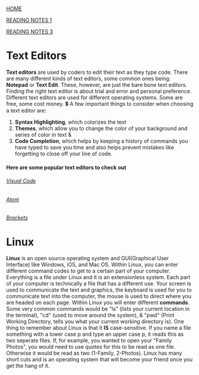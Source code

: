 [HOME](https://davisken6.github.io/reading-notes/)

[READING NOTES 1](https://davisken6.github.io/reading-notes/readingnotes1)

[READING NOTES 3](https://davisken6.github.io/reading-notes/readingnotes3)

# Text Editors
**Text editors** are used by coders to edit their text as they type code. There are many different kinds of text editors, some common ones being: **Notepad** or **Text Edit**. These, however, are just the bare bone text editors.
Finding the right text editor is about trial and error and personal preference. Different text editors are used for different operating systems. Some are free, some cost money. 💲
A few important things to consider when choosing a text editor are: 
1. **Syntax Highlighting**, which colorizes the text 
2. **Themes**, which allow you to change the color of your background and series of color in text &
3. **Code Completion**, which helps by keeping a history of commands you have typed to save you time and also helps prevent mistakes like forgetting to close off your line of code.
 
 #### Here are some popular text editors to check out
 ###### [Visual Code](https://code.visualstudio.com/)
 ###### [Atom](https://atom.io/)
 ###### [Brackets](https://brackets.io/)
 
 # Linux
 **Linux** is an open source operating system and GUI(Graphical User Interface) like Windows, iOS, and Mac OS. Within Linux, you can enter different command codes to get to a certain part of your computer.
 Everything is a file under Linux and it is an extensionless system. Each part of your computer is technically a file that has a different use. Your screen is used to communicate the text and graphics, the keyboard is used for you to communicate text into the computer, the mouse is used to direct where you are headed on each page.
 Within Linux you will enter different **commands**. Some very common commands would be "ls" (lists your current location in the terminal), "cd" (used to move around the system), & "pwd" (Print Working Directory, tells you what your current working directory is).
 One thing to remember about Linux is that it **IS** case-sensitive. If you name a file something with a lower case p and type an upper case p, it reads this as two seperate files.
 If, for example, you wanted to open your "Family Photos", you would need to use quotes for this to be read as one file. Otherwise it would be read as two (1-Family, 2-Photos). 
 Linux has many short cuts and is an operating system that will become your friend once you get the hang of it.
